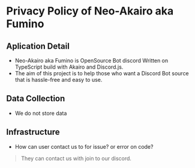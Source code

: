# Privacy Policy of Neo-Akairo aka Fumino

## Aplication Detail

* Neo-Akairo aka Fumino is OpenSource Bot discord Written on TypeScript build with Akairo and Discord.js.
* The aim of this project is to help those who want a Discord Bot source that is hassle-free and easy to use.

## Data Collection

* We do not store data

## Infrastructure

* How can user contact us to for issue? or error on code?

> They can contact us with join to our discord.

